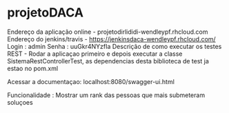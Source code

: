 # projetoDACA
Endereço da aplicação online - projetodirlididi-wendleypf.rhcloud.com 
Endereço do jenkins/travis - https://jenkinsdaca-wendleypf.rhcloud.com/
	Login : admin
	Senha : uuGkr4NYzfIa
Descrição de como executar os testes REST - Rodar a aplicaçao primeiro e depois executar a classe SistemaRestControllerTest, 
as dependencias desta biblioteca de test ja estao no pom.xml

Acessar a documentaçao: localhost:8080/swagger-ui.html

Funcionalidade : Mostrar um rank das pessoas que mais submeteram soluçoes
